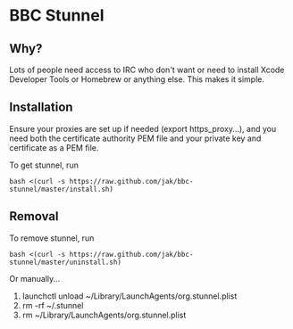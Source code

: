 BBC Stunnel
===========

Why?
----

Lots of people need access to IRC who don't want or need to install Xcode Developer Tools or Homebrew or anything else. This makes it simple.


Installation
------------
Ensure your proxies are set up if needed (export https_proxy...), and you need both the certificate authority PEM file
and your private key and certificate as a PEM file.

To get stunnel, run

    bash <(curl -s https://raw.github.com/jak/bbc-stunnel/master/install.sh)


Removal
-------

To remove stunnel, run

    bash <(curl -s https://raw.github.com/jak/bbc-stunnel/master/uninstall.sh)

Or manually...

1. launchctl unload ~/Library/LaunchAgents/org.stunnel.plist
2. rm -rf ~/.stunnel
3. rm ~/Library/LaunchAgents/org.stunnel.plist
